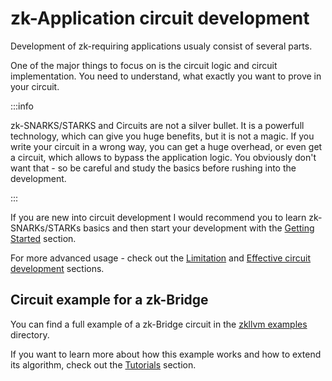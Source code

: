 # zk-Application circuit development

Development of zk-requiring applications usualy consist of several parts.

One of the major things to focus on is the circuit logic and circuit implementation. You need to understand, what exactly you want to prove in your circuit.

:::info

zk-SNARKS/STARKS and Circuits are not a silver bullet. It is a powerfull technology, which can give you huge benefits, but it is not a magic. If you write your circuit in a wrong way, you can get a huge overhead, or even get a circuit, which allows to bypass the application logic. You obviously don't want that - so be careful and study the basics before rushing into the development.

:::

If you are new into circuit development I would recommend you to learn zk-SNARKs/STARKs basics and then start your development with the [Getting Started](../circuit-development/circuit-generation) section.

For more advanced usage - check out the [Limitation](../circuit-development/limitations) and [Effective circuit development](../circuit-development/optimizations) sections.

## Circuit example for a zk-Bridge

You can find a full example of a zk-Bridge circuit in the [zkllvm examples](https://github.com/NilFoundation/zkllvm/blob/master/examples/zkbridge.cpp) directory.

If you want to learn more about how this example works and how to extend its algorithm, check out the [Tutorials](../tutorials/hashes) section.
